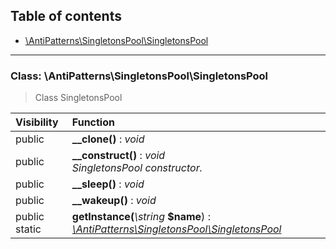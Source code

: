 ## Table of contents

- [\AntiPatterns\SingletonsPool\SingletonsPool](#class-antipatternssingletonspoolsingletonspool)

<hr />

### Class: \AntiPatterns\SingletonsPool\SingletonsPool

> Class SingletonsPool

| Visibility | Function |
|:-----------|:---------|
| public | <strong>__clone()</strong> : <em>void</em> |
| public | <strong>__construct()</strong> : <em>void</em><br /><em>SingletonsPool constructor.</em> |
| public | <strong>__sleep()</strong> : <em>void</em> |
| public | <strong>__wakeup()</strong> : <em>void</em> |
| public static | <strong>getInstance(</strong><em>\string</em> <strong>$name</strong>)</strong> : <em>[\AntiPatterns\SingletonsPool\SingletonsPool](#class-antipatternssingletonspoolsingletonspool)</em> |

